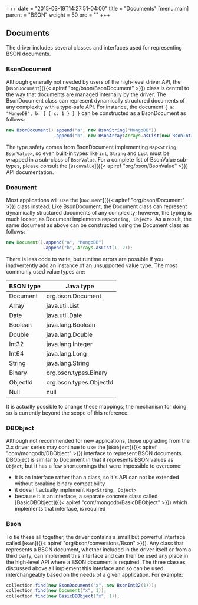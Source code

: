 +++
date = "2015-03-19T14:27:51-04:00"
title = "Documents"
[menu.main]
  parent = "BSON"
  weight = 50
  pre = "<i class='fa'></i>"
+++

## Documents

The driver includes several classes and interfaces used for representing BSON documents.

### BsonDocument

Although generally not needed by users of the high-level driver API, the [`BsonDocument`]({{< apiref "org/bson/BsonDocument" >}}) class is 
central to the way that documents are managed internally by the driver.  The BsonDocument class can represent dynamically structured 
documents of any complexity with a type-safe API.  For instance, the document `{ a: "MongoDB", b: [ { c: 1 } ] }` can be constructed as a
BsonDocument as follows:

```java
new BsonDocument().append("a", new BsonString("MongoDB"))
                  .append("b", new BsonArray(Arrays.asList(new BsonInt32(1), new BsonInt32(2))));
```

The type safety comes from BsonDocument implementing `Map<String, BsonValue>`, so even built-in types like `int`, `String` and `List` must
be wrapped in a sub-class of `BsonValue`.  For a complete list of BsonValue sub-types, please consult the 
[`BsonValue`]({{< apiref "org/bson/BsonValue" >}}) API documentation. 

### Document

Most applications will use the [`Document`]({{< apiref "org/bson/Document" >}}) class instead.  Like BsonDocument, the 
Document class can represent dynamically structured documents of any complexity; however, the typing is much looser, as Document 
implements `Map<String, Object>`. As a result, the same document as above can be constructed using the Document class as follows:

```java
new Document().append("a", "MongoDB")
              .append("b", Arrays.asList(1, 2));
```

There is less code to write, but runtime errors are possible if you inadvertently add an instance of an unsupported value type.  The most
commonly used value types are: 
   
| BSON type | Java type               |
|-----------|-------------------------|
| Document  | org.bson.Document       |
| Array     | java.util.List          |
| Date      | java.util.Date          |
| Boolean   | java.lang.Boolean       |
| Double    | java.lang.Double        |
| Int32     | java.lang.Integer       |
| Int64     | java.lang.Long          |
| String    | java.lang.String        |
| Binary    | org.bson.types.Binary   |
| ObjectId  | org.bson.types.ObjectId |
| Null      | null                    |

It is actually possible to change these mappings; the mechanism for doing so is currently beyond the scope of this reference.

### DBObject

Although not recommended for new applications, those upgrading from the 2.x driver series may continue to use the 
[`DBObject`]({{< apiref "com/mongodb/DBObject" >}}) interface to represent BSON documents.  DBObject is similar to Document in that it 
represents BSON values as `Object`, but it has a few shortcomings that were impossible to overcome:
 
- it is an interface rather than a class, so it's API can not be extended without breaking binary compatibility
- it doesn't actually implement `Map<String, Object>`
- because it is an interface, a separate concrete class called [BasicDBObject]({{< apiref "com/mongodb/BasicDBObject" >}}) which implements 
that interface, is required

### Bson

To tie these all together, the driver contains a small but powerful interface called [`Bson`]({{< apiref "org/bson/conversions/Bson" >}}). 
Any class that represents a BSON document, whether included in the driver itself or from a third party, can implement this interface and 
can then be used any place in the high-level API where a BSON document is required. The three classes discussed above all implement this 
interface and so can be used interchangeably based on the needs of a given application.  For example:

```java
collection.find(new BsonDocument("x", new BsonInt32(1)));
collection.find(new Document("x", 1));
collection.find(new BasicDBObject("x", 1));
```



    